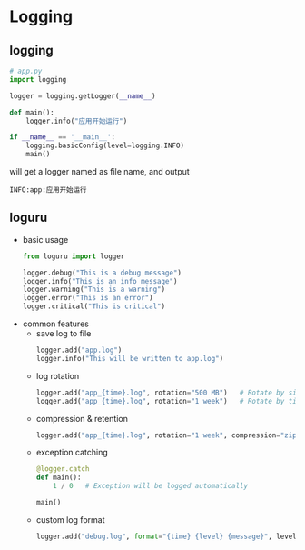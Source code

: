 # Logging

## logging
```python
# app.py
import logging

logger = logging.getLogger(__name__)

def main():
    logger.info("应用开始运行")

if __name__ == '__main__':
    logging.basicConfig(level=logging.INFO)
    main()
```
will get a logger named as file name, and output
```shell
INFO:app:应用开始运行
```

## loguru

 - basic usage
      ```python
      from loguru import logger

      logger.debug("This is a debug message")
      logger.info("This is an info message")
      logger.warning("This is a warning")
      logger.error("This is an error")
      logger.critical("This is critical")
      ```
 - common features
   - save log to file
      ```python
      logger.add("app.log")
      logger.info("This will be written to app.log")
      ```
   - log rotation
      ```python
      logger.add("app_{time}.log", rotation="500 MB")   # Rotate by size
      logger.add("app_{time}.log", rotation="1 week")   # Rotate by time
      ```
   - compression & retention
      ```python
      logger.add("app_{time}.log", rotation="1 week", compression="zip", retention="10 days")
      ```
   - exception catching
      ```python
      @logger.catch
      def main():
          1 / 0   # Exception will be logged automatically

      main()
      ```
   - custom log format
      ```python
      logger.add("debug.log", format="{time} {level} {message}", level="DEBUG")
      ```